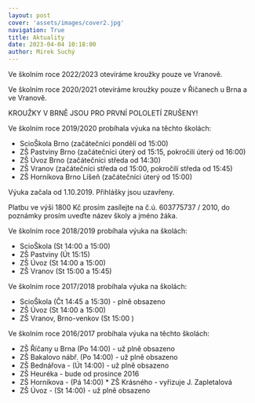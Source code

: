 ```yaml
---
layout: post
cover: 'assets/images/cover2.jpg'
navigation: True
title: Aktuality
date: 2023-04-04 10:18:00
author: Mirek Suchý
---
```


Ve školním roce 2022/2023 otevíráme kroužky pouze ve Vranově.

Ve školním roce 2020/2021 otevíráme kroužky pouze v Říčanech u Brna a ve Vranově.

KROUŽKY V BRNĚ JSOU PRO PRVNÍ POLOLETÍ ZRUŠENY!

Ve školním roce 2019/2020 probíhala výuka na těchto školách:

 * ScioŠkola Brno (začátečníci pondělí od 15:00)
 *  ZŠ Pastviny Brno (začátečníci úterý od 15:15, pokročilí úterý od 16:00)
 *  ZŠ Úvoz Brno (začátečníci středa od 14:30)
 *  ZŠ Vranov (začátečníci středa od 15:00, pokročilí středa od 15:45)
 *  ZŠ Horníkova Brno Líšeň (začátečníci úterý od 15:00)

Výuka začala od 1.10.2019. Přihlášky jsou uzavřeny.

Platbu ve výši 1800 Kč prosím zasílejte na č.ú. 603775737 / 2010, do poznámky prosím uveďte název školy a jméno žáka.

Ve školním roce 2018/2019 probíhala výuka na školách:

 *  ScioŠkola (St 14:00 a 15:00)
 *  ZŠ Pastviny (Út 15:15)
 *  ZŠ Úvoz (St 14:00 a 15:00)
 *  ZŠ Vranov (St 15:00 a 15:45)

Ve školním roce 2017/2018 probíhala výuka na školách:

 *  ScioŠkola (Čt 14:45 a 15:30) - plně obsazeno
 *  ZŠ Úvoz (St 14:00 a 15:00)
 *  ZŠ Vranov, Brno-venkov (St 15:00 )

Ve školním roce 2016/2017 probíhala výuka na těchto školách:

 *  ZŠ Říčany u Brna (Po 14:00) - už plně obsazeno
 *  ZŠ Bakalovo nábř. (Po 14:00) - už plně obsazeno
 *  ZŠ Bednářova - (Út 14:00) - už plně obsazeno
 *  ZŠ Heuréka - bude od prosince 2016
 *  ZŠ Horníkova - (Pá 14:00) * ZŠ Krásného - vyřizuje J. Zapletalová
 *  ZŠ Úvoz - (St 14:00) - už plně obsazeno

